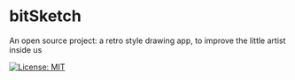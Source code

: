 # bitSketch
An open source project: a retro style drawing app, to improve the little artist inside us

[![License: MIT](https://img.shields.io/badge/License-MIT-yellow.svg)](https://opensource.org/licenses/MIT) 
